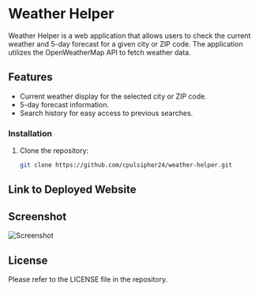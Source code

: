 # Weather Helper

Weather Helper is a web application that allows users to check the current weather and 5-day forecast for a given city or ZIP code. The application utilizes the OpenWeatherMap API to fetch weather data.


## Features

- Current weather display for the selected city or ZIP code.
- 5-day forecast information.
- Search history for easy access to previous searches.


### Installation

1. Clone the repository:

   ```bash
   git clone https://github.com/cpulsipher24/weather-helper.git

## Link to Deployed Website


## Screenshot
![Screenshot](./Images/screenshot.jpeg)

## License
Please refer to the LICENSE file in the repository. 